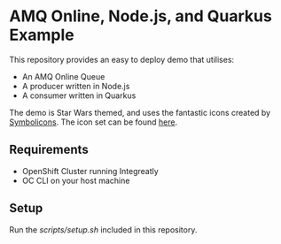 # AMQ Online, Node.js, and Quarkus Example

This repository provides an easy to deploy demo that utilises:

* An AMQ Online Queue
* A producer written in Node.js
* A consumer written in Quarkus

The demo is Star Wars themed, and uses the fantastic icons created by
[Symbolicons](https://www.iconfinder.com/sensibleworld). The icon set can be
found [here](https://www.iconfinder.com/search/?q=designer%3Asensibleworld%20star%20wars&from=profile%20preview).

## Requirements

* OpenShift Cluster running Integreatly
* OC CLI on your host machine

## Setup

Run the *scripts/setup.sh* included in this repository.
